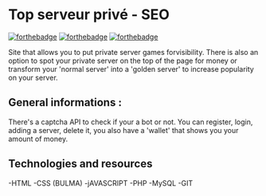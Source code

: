 # Top serveur privé - SEO 

[![forthebadge](https://forthebadge.com/images/badges/uses-html.svg)](https://forthebadge.com) [![forthebadge](https://forthebadge.com/images/badges/uses-css.svg)](https://forthebadge.com) [![forthebadge](https://forthebadge.com/images/badges/made-with-javascript.svg)](https://forthebadge.com)

Site that allows you to put private server games forvisibility. There is also an option to spot your private server on the top of the page for money or transform your 'normal server' into a 'golden server' to increase popularity on your server.

## General informations :

There's a captcha API to check if your a bot or not.
You can register, login, adding a server, delete it, you also have a 'wallet' that shows you your amount of money.


## Technologies and resources

-HTML
-CSS (BULMA)
-jAVASCRIPT
-PHP
-MySQL
-GIT
